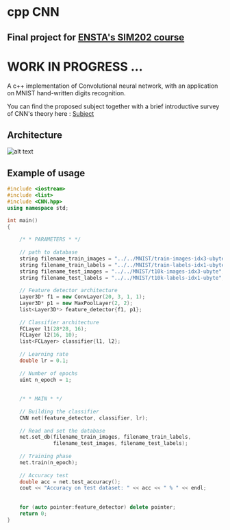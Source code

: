 # cpp CNN
## Final project for [ENSTA's SIM202 course](https://synapses.ensta-paristech.fr/catalogue/2018-2019/ue/3021/SIM202-projet-de-simulation-numerique)

# **WORK IN PROGRESS ...**
A c++ implementation of Convolutional neural network, with an application on MNIST hand-written digits recognition.

You can find the proposed subject together with a brief introductive survey of CNN's theory here : [Subject](https://www.cjoint.com/doc/19_01/IADnLhx7Ve0_Arno-Granier-sujet.pdf)

## Architecture
   ![alt text](https://image.noelshack.com/fichiers/2019/08/1/1550521768-cppcnn-2.png)

## Example of usage
```c++
#include <iostream>
#include <list>
#include <CNN.hpp>
using namespace std;

int main()
{
    
    /* * PARAMETERS * */
    
    // path to database
    string filename_train_images = "../../MNIST/train-images-idx3-ubyte";
    string filename_train_labels = "../../MNIST/train-labels-idx1-ubyte";
    string filename_test_images = "../../MNIST/t10k-images-idx3-ubyte";
    string filename_test_labels = "../../MNIST/t10k-labels-idx1-ubyte";
    
    // Feature detector architecture
    Layer3D* f1 = new ConvLayer(20, 3, 1, 1);
    Layer3D* p1 = new MaxPoolLayer(2, 2);
    list<Layer3D*> feature_detector{f1, p1};
    
    // Classifier architecture
    FCLayer l1(28*28, 16);
    FCLayer l2(16, 10);
    list<FCLayer> classifier{l1, l2};
    
    // Learning rate
    double lr = 0.1;
    
    // Number of epochs
    uint n_epoch = 1;
    
    
    /* * MAIN * */
    
    // Building the classifier
    CNN net(feature_detector, classifier, lr);
    
    // Read and set the database
    net.set_db(filename_train_images, filename_train_labels, 
               filename_test_images, filename_test_labels);
    
    // Training phase
    net.train(n_epoch);
    
    // Accuracy test
    double acc = net.test_accuracy();
    cout << "Accuracy on test dataset: " << acc << " % " << endl;
    
    
    for (auto pointer:feature_detector) delete pointer;
    return 0;
}
```
